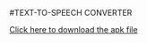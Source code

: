 #TEXT-TO-SPEECH CONVERTER


<a href="https://expo.dev/artifacts/ca113363-d977-4fee-ad9c-771ea1bf8131">Click here to download the apk file</a>








